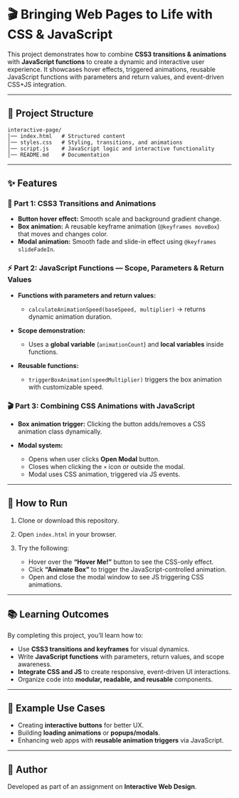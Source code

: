 # 🎬 Bringing Web Pages to Life with CSS & JavaScript

This project demonstrates how to combine **CSS3 transitions & animations** with **JavaScript functions** to create a dynamic and interactive user experience. It showcases hover effects, triggered animations, reusable JavaScript functions with parameters and return values, and event-driven CSS+JS integration.

---

## 📂 Project Structure

```
interactive-page/
│── index.html   # Structured content
│── styles.css   # Styling, transitions, and animations
│── script.js    # JavaScript logic and interactive functionality
│── README.md    # Documentation
```

---

## ✨ Features

### 🎨 Part 1: CSS3 Transitions and Animations

* **Button hover effect:** Smooth scale and background gradient change.
* **Box animation:** A reusable keyframe animation (`@keyframes moveBox`) that moves and changes color.
* **Modal animation:** Smooth fade and slide-in effect using `@keyframes slideFadeIn`.

### ⚡ Part 2: JavaScript Functions — Scope, Parameters & Return Values

* **Functions with parameters and return values:**

  * `calculateAnimationSpeed(baseSpeed, multiplier)` → returns dynamic animation duration.
* **Scope demonstration:**

  * Uses a **global variable** (`animationCount`) and **local variables** inside functions.
* **Reusable functions:**

  * `triggerBoxAnimation(speedMultiplier)` triggers the box animation with customizable speed.

### 🎬 Part 3: Combining CSS Animations with JavaScript

* **Box animation trigger:** Clicking the button adds/removes a CSS animation class dynamically.
* **Modal system:**

  * Opens when user clicks **Open Modal** button.
  * Closes when clicking the `×` icon or outside the modal.
  * Modal uses CSS animation, triggered via JS events.

---

## 🚀 How to Run

1. Clone or download this repository.
2. Open `index.html` in your browser.
3. Try the following:

   * Hover over the **“Hover Me!”** button to see the CSS-only effect.
   * Click **“Animate Box”** to trigger the JavaScript-controlled animation.
   * Open and close the modal window to see JS triggering CSS animations.

---

## 📚 Learning Outcomes

By completing this project, you’ll learn how to:

* Use **CSS3 transitions and keyframes** for visual dynamics.
* Write **JavaScript functions** with parameters, return values, and scope awareness.
* **Integrate CSS and JS** to create responsive, event-driven UI interactions.
* Organize code into **modular, readable, and reusable** components.

---

## 🌟 Example Use Cases

* Creating **interactive buttons** for better UX.
* Building **loading animations** or **popups/modals**.
* Enhancing web apps with **reusable animation triggers** via JavaScript.

---

## 📝 Author

Developed as part of an assignment on **Interactive Web Design**.
